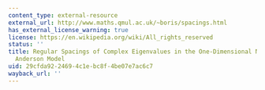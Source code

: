 ```yaml
---
content_type: external-resource
external_url: http://www.maths.qmul.ac.uk/~boris/spacings.html
has_external_license_warning: true
license: https://en.wikipedia.org/wiki/All_rights_reserved
status: ''
title: Regular Spacings of Complex Eigenvalues in the One-Dimensional Non-Hermitian
  Anderson Model
uid: 29cfda92-2469-4c1e-bc8f-4be07e7ac6c7
wayback_url: ''
---
```

